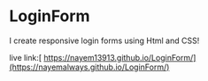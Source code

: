 # LoginForm
I create responsive login forms using Html and CSS!


live link:[ https://nayem13913.github.io/LoginForm/](https://nayemalways.github.io/LoginForm/)
